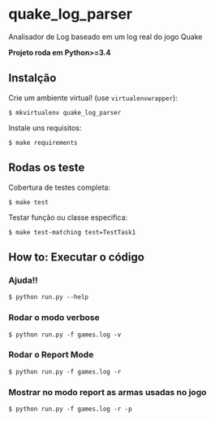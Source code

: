 # quake_log_parser
Analisador de Log baseado em um log real do jogo Quake

**Projeto roda em Python>=3.4**

## Instalção

Crie um ambiente virtual! (use ``virtualenvwrapper``):

```
$ mkvirtualenv quake_log_parser
```

Instale uns requisitos:

```
$ make requirements
```

## Rodas os teste

Cobertura de testes completa:

```
$ make test
```

Testar função ou classe especifica:

```
$ make test-matching test=TestTask1
```

## How to: Executar o código


### Ajuda!!

```
$ python run.py --help
```

### Rodar o modo verbose

```
$ python run.py -f games.log -v
```

### Rodar o Report Mode

```
$ python run.py -f games.log -r
```

### Mostrar no modo report as armas usadas no jogo

```
$ python run.py -f games.log -r -p
```

